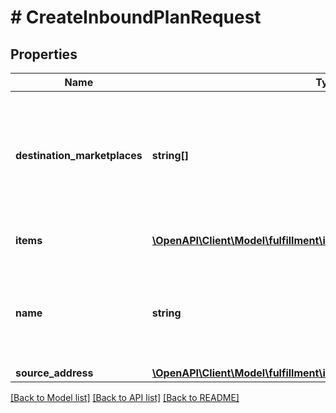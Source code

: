 # # CreateInboundPlanRequest

## Properties

Name | Type | Description | Notes
------------ | ------------- | ------------- | -------------
**destination_marketplaces** | **string[]** | Marketplaces where the items need to be shipped to. Currently only one marketplace can be selected in this request. |
**items** | [**\OpenAPI\Client\Model\fulfillment\inbound\v2024_03_20\ItemInput[]**](ItemInput.md) | Items included in this plan. |
**name** | **string** | Name for the Inbound Plan. If one isn&#39;t provided, a default name will be provided. | [optional]
**source_address** | [**\OpenAPI\Client\Model\fulfillment\inbound\v2024_03_20\AddressInput**](AddressInput.md) |  |

[[Back to Model list]](../../README.md#models) [[Back to API list]](../../README.md#endpoints) [[Back to README]](../../README.md)
